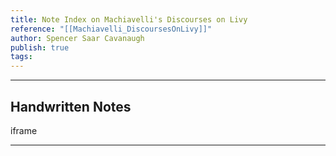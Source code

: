 ```yaml
---
title: Note Index on Machiavelli's Discourses on Livy
reference: "[[Machiavelli_DiscoursesOnLivy]]"
author: Spencer Saar Cavanaugh
publish: true
tags:
---
```

---

## Handwritten Notes


iframe

---
